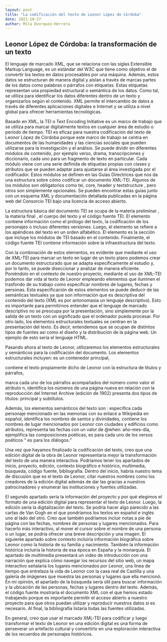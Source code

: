```yaml
---
layout: post
title: "La codificación del texto de Leonor López de Córdoba"
date: 2021-10-27
author: Mila Dvorquez-Herrera
---
```


## Leonor López de Córdoba: la transformación de un texto 

El lenguaje de marcado XML, que se relaciona con las siglas Extensible Markup Language, es un estándar del W3C que tiene como objetivo el  de convertir los textos en datos procesables por una máquina. Además, estos datos se estructuran de manera digital y aíslan a través de marcas partes de los datos como palabras o párrafos con etiquetas. Estas etiquetas representan una propiedad estructural o semántica de los datos. Como tal,  se utiliza para identificar los datos diferentes dentro de un texto y organizarlos según el contenido. XML permite el intercambio de datos a través de diferentes aplicaciones digitales e Internet y se utiliza a nivel global para ofrecer herramientas tecnológicas. 

Basado en XML, la TEI o Text Encoding Initiative es un marco de trabajo que se utiliza para marcar digitalmente textos en cualquier área de estudio o período de tiempo. TEI es eficaz para nuestra codificación del texto de Leonor López de Córdoba porque este marco de trabajo se centra en documentos de las humanidades y las ciencias sociales que pueden utilizarse para la investigación y el análisis.  Se puede dividir en diferentes módulos de contenido, por ejemplo verso, drama, transcripciones y diccionario, cada uno para un fragmento de texto en particular. Cada módulo viene con una serie definida de etiquetas propias con clases y atributos que se pueden adaptar para ajustarse al área investigada por el codificador.  Estos módulos se definen en las Guías Directrices que nos da una estructura sobre cómo codificar un documento XML-TEI. Algunos de los módulos son obligatorios como tei, core, header y textstructure , pero otros son simplemente opcionales. Se pueden encontrar estas guías junto con un esquema XML y documentación detallada publicadas en la página web del Consorcio TEI bajo una licencia de acceso abierto. 

La estructura básica del documento TEI se ocupa de la materia preliminar <front>, la materia final <back>, el cuerpo del texto <text> y el código fuente TEI.  El elemento <front> contiene información como el prólogo del texto, la codificación de los personajes o incluso diferentes versiones. Luego, el elemento <back> se refiere a los apéndices del texto en un orden alfabético. El elemento <text> es la sección que incluye los módulos de TEI basado en el contenido. Finalmente, el código fuente TEI contiene información sobre la infraestructura del texto. 
  
Con la combinación de estos elementos, es evidente que mediante el uso de XML-TEI para marcar un texto en lugar de un texto plano podemos crear un documento estructurado que se adapta específicamente al estudio y, por lo tanto, se puede diseccionar y analizar de manera eficiente. Poniéndolo en el contexto de nuestro proyecto, mediante el uso de XML-TEI podemos dar vida al texto de Leonor empleando elementos que iluminen el trasfondo de su trabajo como especificar nombres de lugares, fechas y personas. Esta especificación de estos elementos se puede deducir de las semánticas textuales ya que son información que es descriptiva del contenido del texto (XML es por antonomasia un lenguaje descriptivo). Esto es importante para permitirnos entender que el lenguaje de marcado descriptivo no se preocupa por la presentación, sino simplemente por la salida de un texto con un significado que el ordenador pueda procesar. Por otro lado, los elementos estructurales textuales se centran en la presentación del texto. Es decir, entendemos que se ocupan de distintos tipos de fuentes así como el diseño y la distribución de la página web. Un ejemplo de esto sería el lenguaje HTML.
  
 Pasando ahora al texto de Leonor, utilizaremos los elementos estructurales y semánticos para la codificación del documento. Los elementos estructurales incluyen:
<text> es un contenedor principal, 
<body>  contiene el texto propiamente dicho de Leonor con la estructura de títulos y párrafos, 
<p> marca cada uno de los párrafos acompañados del número como valor el atributo n, 
<pb> identifica los números de una página nueva en relación con la reproducción del Internet Archive (edición de 1902)
<head> presenta dos tipos de títulos: principal y subtítulos. 
  
 Además,  los elementos semánticos del texto son :
<persName> especifica cada personaje mencionado en las memorias con su enlace a Wikipedia en español, 
<name> identifica los nombres de santos y divinidades, 
<placeName> contiene los nombres de lugar mencionados por Leonor con ciudades y edificios como atributos, 
<date> representa las fechas con un valor de @when: año-mes-día, 
<lg> ejemplifica las composiciones poéticas, 
<l>  es para cada uno de los versos poéticos 
<q> es para los diálogos. 

  
Una vez que hayamos finalizado la codificación del texto, creo que una edición digital de la obra de Leonor representaría mejor la transformación del texto de una manera interactiva. Podríamos tener los apartados de inicio, proyecto, edición, contexto biográfico e histórico, multimedia, búsqueda, código fuente, bibliografía. Dentro del inicio, habría nuestro tema de discusión que es el texto de Leonor, citar nuestros nombres como los creadores de la edición digital además de dar las gracias a nuestros patrocinadores y enumerar las instituciones y fuentes utilizadas. 

El segundo apartado sería la información del proyecto y por qué elegimos el formato de una edición digital para representar el texto de Leonor. Luego, la edición sería la digitalización del texto. Se podría hacer algo parecido a las cartas de Van Gogh en el que pondríamos los textos en español e inglés uno al lado del otro. Creo que también podríamos incluir notas a pie de página con las fechas, nombres de personas y lugares mencionados. Para hacerlo más interactivo, al mover el cursor sobre el nombre de una persona o un lugar, se podría ofrecer una breve descripción y una  imagen. El siguiente apartado sobre  contexto incluiría información biográfica sobre Leonor como la historia de su familia y nacimiento. También la información histórica incluiría la historia de esa época en España y la monarquía. El apartado de multimedia presentará un video de introducción con una narración que explica cómo navegar los recursos del sitio web, un mapa interactivo señalaría los lugares mencionados por Leonor, una línea de tiempo que entrelaza la vida de Leonor con la casa real de Castilla y una galería de imágenes que muestra las personas y lugares que ella mencionó. En mi opinión, el apartado de la búsqueda sería útil para buscar información y la ubicación de las personas, fechas y lugares dentro del texto. Además, el código fuente mostraría el documento XML con el que hemos estado trabajando porque es importante permitir el acceso abierto a nuestro proyecto para que otros puedan utilizar y reproducir nuestros datos si es necesario. Al final, la bibliografía listaría todas las fuentes utilizadas. 


En general, creo que usar el marcado XML-TEI para codificar y luego transformar el texto de Leonor en una edición digital es una forma de perseverar un artefacto cultural y convertirlo en una exploración interactiva de los recuerdos de personajes históricos. 
